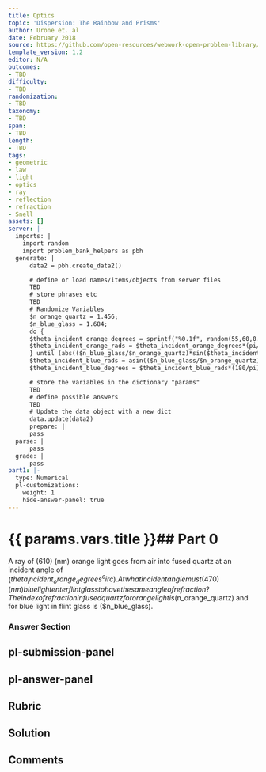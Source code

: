 ```yaml
---
title: Optics
topic: 'Dispersion: The Rainbow and Prisms'
author: Urone et. al
date: February 2018
source: https://github.com/open-resources/webwork-open-problem-library/tree/master/Contrib/BrockPhysics/College_Physics_Urone/25.Geometric_Optics/Dispersion_The_Rainbow_and_Prisms/NU_U17-25-05-006.pg
template_version: 1.2
editor: N/A
outcomes:
- TBD
difficulty:
- TBD
randomization:
- TBD
taxonomy:
- TBD
span:
- TBD
length:
- TBD
tags:
- geometric
- law
- light
- optics
- ray
- reflection
- refraction
- Snell
assets: []
server: |-
  imports: |
    import random
    import problem_bank_helpers as pbh
  generate: |
      data2 = pbh.create_data2()

      # define or load names/items/objects from server files
      TBD
      # store phrases etc
      TBD
      # Randomize Variables
      $n_orange_quartz = 1.456;
      $n_blue_glass = 1.684;
      do {
      $theta_incident_orange_degrees = sprintf("%0.1f", random(55,60,0.1));
      $theta_incident_orange_rads = $theta_incident_orange_degrees*(pi/180);
      } until (abs(($n_blue_glass/$n_orange_quartz)*sin($theta_incident_orange_rads)) < 1);
      $theta_incident_blue_rads = asin(($n_blue_glass/$n_orange_quartz)*sin($theta_incident_orange_rads));
      $theta_incident_blue_degrees = $theta_incident_blue_rads*(180/pi);

      # store the variables in the dictionary "params"
      TBD
      # define possible answers
      TBD
      # Update the data object with a new dict
      data.update(data2)
      prepare: |
      pass
  parse: |
      pass
  grade: |
      pass
part1: |-
  type: Numerical
  pl-customizations:
    weight: 1
    hide-answer-panel: true
---
```


# {{ params.vars.title }}## Part 0 
A ray of (610) (nm) orange light goes from air into fused quartz at an incident angle of ($theta_incident_orange_degrees^circ). At what incident angle must (470) (nm) blue light enter flint glass to have the same angle of refraction? The index of refraction in fused quartz for orange light is ($n_orange_quartz) and for blue light in flint glass is ($n_blue_glass). 


### Answer Section 


## pl-submission-panel 


## pl-answer-panel 


## Rubric 


## Solution 


## Comments 


